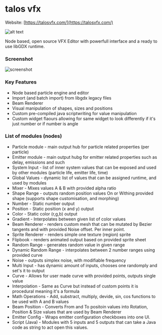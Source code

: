 # talos vfx

Website: [https://talosvfx.com/](https://talosvfx.com/)

![alt text](https://i.imgur.com/Fxw1Unn.jpg)

Node based, open source VFX Editor with powerfull interface and a ready to use libGDX runtime.

### Screenshot

![screenshot](https://i.imgur.com/KYpynzB.png)

### Key Features

  * Node based particle engine and editor
  * Import (and batch import) from libgdx legacy files
  * Beam Renderer
  * Visual manipulation of shapes, sizes and positions
  * Custom pre-compiled java scriptwriting for value manipulation
  * Custom widget flaours allowing for same widget to look differently if it's just number or if number is angle
  
### List of modules (nodes)

  * Particle module - main output hub for particle related properties (per particle)
  * Emitter module - main output hubg for emitter related properties such as delay, emissions and such
  * System Input - list of inner system values that can be exposed and used by other modules (particle life, emitter life, time)
  * Global Values - dynamic list of values that can be assigned runtime, and used by modules
  * Mixer - Mixes values A & B with provided alpha ratio
  * Shape Range - outputs random position values On or Withing provided shape (supports shape customisation, and morphing)
  * Number - Static number output
  * Position - Static position (x and y) output
  * Color - Static color (r,g,b) output
  * Gradient - Interpolates between given list of color values
  * Beam Renderer - renders custom mesh that can be mutated by Bezier tangents and with provided Noise offset. Per inner point.
  * Sprite Renderer - renders simple one texture (region) sprite
  * Flipbook - renders animated output based on provided sprite sheet
  * Random Range - generates random value in given range
  * Dynamic Random Range - interpolates between 2 number ranges using provided curve
  * Noise - outputs simplex noise, with modifiable frequency
  * Multi Input - has dynamic amount of inputs, chooses one randomply and set's it to output
  * Curve - Allows for user made curve with provided points, outputs single value
  * Interpolation - Same as Curve but instead of custom points it is procedural meaning it's a formula
  * Math Operations - Add, substract, multiply, devide, sin, cos functions to be used with A and B values
  * Beam Position - Converts From and To positoin values into Rotation, Position & Size values that are used by Beam Renderer
  * Emitter Config - Wraps emitter configuration checkboxes into one UI. 
  * Script (Java) - Modules with 5 inputs and 5 outputs that can take a Java code as string to act open this values.
  
